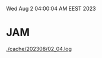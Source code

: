 Wed Aug  2 04:00:04 AM EEST 2023
# JAM
<a href='./cache/202308/02_04.log'>./cache/202308/02_04.log</a>

